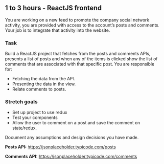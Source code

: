 ## 1 to 3 hours - ReactJS frontend

You are working on a new feed to promote the company social network activity, you are provided with access to the account’s posts and comments.
Your job is to integrate that activity into the website.

### Task
Build a ReactJS project that fetches from the posts and comments APIs, presents a list of posts and when any of the items is clicked show the list of comments that are associated with that specific post. You are responsible for:
- Fetching the data from the API.
- Presenting the data in the view.
- Relate comments to posts.

### Stretch goals
- Set up project to use redux
- Test your components
- Allow the user to comment on a post and save the comment on state/redux.

Document any assumptions and design decisions you have made.

**Posts API:** https://jsonplaceholder.typicode.com/posts

**Comments API:** https://jsonplaceholder.typicode.com/comments